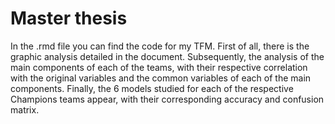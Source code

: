 # Master thesis
In the .rmd file you can find the code for my TFM. First of all, there is the graphic analysis detailed in the document. Subsequently, the analysis of the main components of each of the teams, with their respective correlation with the original variables and the common variables of each of the main components. Finally, the 6 models studied for each of the respective Champions teams appear, with their corresponding accuracy and confusion matrix.
